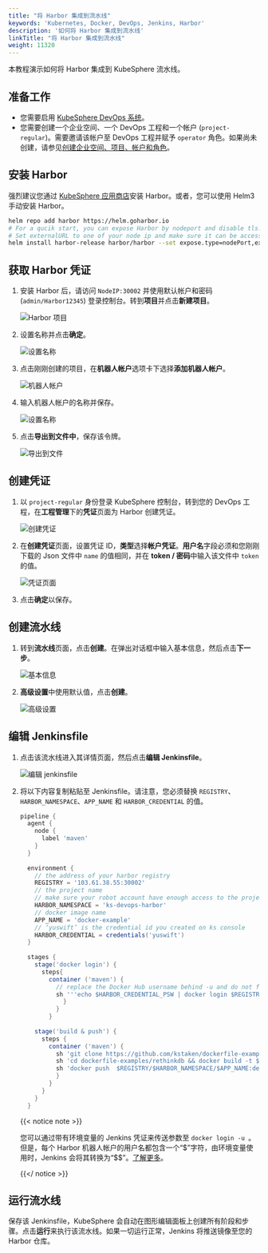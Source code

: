 ```yaml
---
title: "将 Harbor 集成到流水线"
keywords: 'Kubernetes, Docker, DevOps, Jenkins, Harbor'
description: '如何将 Harbor 集成到流水线'
linkTitle: "将 Harbor 集成到流水线"
weight: 11320
---
```


本教程演示如何将 Harbor 集成到 KubeSphere 流水线。

## 准备工作

- 您需要启用 [KubeSphere DevOps 系统](../../../pluggable-components/devops/)。
- 您需要创建一个企业空间、一个 DevOps 工程和一个帐户 (`project-regular`)。需要邀请该帐户至 DevOps 工程并赋予 `operator` 角色。如果尚未创建，请参见[创建企业空间、项目、帐户和角色](../../../quick-start/create-workspace-and-project/)。

## 安装 Harbor

强烈建议您通过 [KubeSphere 应用商店](../../../application-store/built-in-apps/harbor-app/)安装 Harbor。或者，您可以使用 Helm3 手动安装 Harbor。

```bash
helm repo add harbor https://helm.goharbor.io
# For a qucik start, you can expose Harbor by nodeport and disable tls.
# Set externalURL to one of your node ip and make sure it can be accessed by jenkins.
helm install harbor-release harbor/harbor --set expose.type=nodePort,externalURL=http://$ip:30002,expose.tls.enabled=false
```

## 获取 Harbor 凭证

1. 安装 Harbor 后，请访问 `NodeIP:30002` 并使用默认帐户和密码 (`admin/Harbor12345`) 登录控制台。转到**项目**并点击**新建项目**。

   ![Harbor 项目](/images/docs/zh-cn/devops-user-guide/tool-integration/integrate-harbor-into-pipelines/harbor-projects.png)

2. 设置名称并点击**确定**。

   ![设置名称](/images/docs/zh-cn/devops-user-guide/tool-integration/integrate-harbor-into-pipelines/set-name.png)

3. 点击刚刚创建的项目，在**机器人帐户**选项卡下选择**添加机器人帐户**。

   ![机器人帐户](/images/docs/zh-cn/devops-user-guide/tool-integration/integrate-harbor-into-pipelines/robot-account.png)

4. 输入机器人帐户的名称并保存。

   ![设置名称](/images/docs/zh-cn/devops-user-guide/tool-integration/integrate-harbor-into-pipelines/robot-account-name.png)

5. 点击**导出到文件中**，保存该令牌。

   ![导出到文件](/images/docs/zh-cn/devops-user-guide/tool-integration/integrate-harbor-into-pipelines/export-to-file.png)

## 创建凭证

1. 以 `project-regular` 身份登录 KubeSphere 控制台，转到您的 DevOps 工程，在**工程管理**下的**凭证**页面为 Harbor 创建凭证。

   ![创建凭证](/images/docs/zh-cn/devops-user-guide/tool-integration/integrate-harbor-into-pipelines/create-credentials.PNG)

2. 在**创建凭证**页面，设置凭证 ID，**类型**选择**帐户凭证**。**用户名**字段必须和您刚刚下载的 Json 文件中 `name` 的值相同，并在 **token / 密码**中输入该文件中 `token` 的值。

   ![凭证页面](/images/docs/zh-cn/devops-user-guide/tool-integration/integrate-harbor-into-pipelines/credentials-page.png)

3. 点击**确定**以保存。

## 创建流水线

1. 转到**流水线**页面，点击**创建**。在弹出对话框中输入基本信息，然后点击**下一步**。

   ![基本信息](/images/docs/zh-cn/devops-user-guide/tool-integration/integrate-harbor-into-pipelines/basic-info.png)

2. **高级设置**中使用默认值，点击**创建**。

   ![高级设置](/images/docs/zh-cn/devops-user-guide/tool-integration/integrate-harbor-into-pipelines/advanced-settings.PNG)

## 编辑 Jenkinsfile

1. 点击该流水线进入其详情页面，然后点击**编辑 Jenkinsfile**。

   ![编辑 jenkinsfile](/images/docs/zh-cn/devops-user-guide/tool-integration/integrate-harbor-into-pipelines/edit-jenkinsfile.PNG)

2. 将以下内容复制粘贴至 Jenkinsfile。请注意，您必须替换 `REGISTRY`、`HARBOR_NAMESPACE`、`APP_NAME` 和 `HARBOR_CREDENTIAL` 的值。

   ```groovy
   pipeline {  
     agent {
       node {
         label 'maven'
       }
     }
     
     environment {
       // the address of your harbor registry
       REGISTRY = '103.61.38.55:30002'
       // the project name
       // make sure your robot account have enough access to the project
       HARBOR_NAMESPACE = 'ks-devops-harbor'
       // docker image name
       APP_NAME = 'docker-example'
       // ‘yuswift’ is the credential id you created on ks console
       HARBOR_CREDENTIAL = credentials('yuswift')
     }
     
     stages {
       stage('docker login') {
         steps{
           container ('maven') {
             // replace the Docker Hub username behind -u and do not forget ''. You can also use a Docker Hub token. 
             sh '''echo $HARBOR_CREDENTIAL_PSW | docker login $REGISTRY -u 'robot$yuswift2018' --password-stdin'''
               }
             }  
           }
           
       stage('build & push') {
         steps {
           container ('maven') {
             sh 'git clone https://github.com/kstaken/dockerfile-examples.git'
             sh 'cd dockerfile-examples/rethinkdb && docker build -t $REGISTRY/$HARBOR_NAMESPACE/$APP_NAME:devops-test .'
             sh 'docker push  $REGISTRY/$HARBOR_NAMESPACE/$APP_NAME:devops-test'
             }
           }
         }
       }
     }
   
   
   ```

   {{< notice note >}}

   您可以通过带有环境变量的 Jenkins 凭证来传送参数至 `docker login -u `。但是，每个 Harbor 机器人帐户的用户名都包含一个“\$”字符，由环境变量使用时，Jenkins 会将其转换为“\$$”。[了解更多](https://number1.co.za/rancher-cannot-use-harbor-robot-account-imagepullbackoff-pull-access-denied/)。

   {{</ notice >}} 

## 运行流水线

保存该 Jenkinsfile，KubeSphere 会自动在图形编辑面板上创建所有阶段和步骤。点击**运行**来执行该流水线。如果一切运行正常，Jenkins 将推送镜像至您的 Harbor 仓库。
